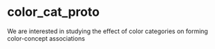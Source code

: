 # color_cat_proto

We are interested in studying the effect of color categories on forming color-concept associations
